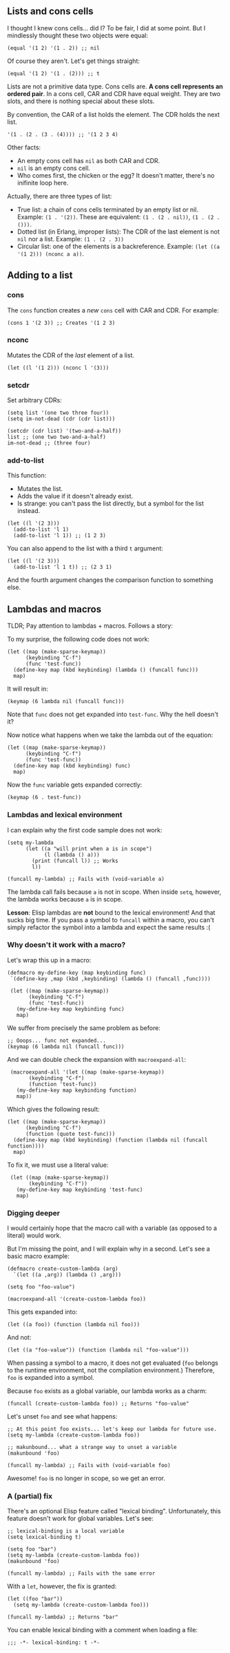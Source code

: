 ## Lists and cons cells

I thought I knew cons cells... did I? To be fair, I did at some point. But I mindlessly thought these two objects were equal:

```elisp
(equal '(1 2) '(1 . 2)) ;; nil
```

Of course they aren't. Let's get things straight:

```elisp
(equal '(1 2) '(1 . (2))) ;; t
```

Lists are not a primitive data type. Cons cells are. **A cons cell represents an ordered pair**. In a cons cell, CAR and CDR have equal weight. They are two slots, and there is nothing special about these slots.

By convention, the CAR of a list holds the element. The CDR holds the next list.

```elisp
'(1 . (2 . (3 . (4)))) ;; '(1 2 3 4)
```

Other facts:

- An empty cons cell has `nil` as both CAR and CDR.
- `nil` is an empty cons cell.
- Who comes first, the chicken or the egg? It doesn't matter, there's no inifinite loop here.

Actually, there are three types of list:

- True list: a chain of cons cells terminated by an empty list or nil. Example: `(1 . '(2))`. These are equivalent: `(1 . (2 . nil))`, `(1 . (2 . ()))`.
- Dotted list (in Erlang, improper lists): The CDR of the last element is not `nil` nor a list. Example: `(1 . (2 . 3))`
- Circular list: one of the elements is a backreference. Example: `(let ((a '(1 2))) (nconc a a))`.

## Adding to a list

### cons

The `cons` function creates a _new_ `cons` cell with CAR and CDR. For example:

```elisp
(cons 1 '(2 3)) ;; Creates '(1 2 3)
```

### nconc

Mutates the CDR of the _last_ element of a list.

```elisp
(let ((l '(1 2))) (nconc l '(3)))
```

### setcdr

Set arbitrary CDRs:

```elisp
(setq list '(one two three four))
(setq im-not-dead (cdr (cdr list)))

(setcdr (cdr list) '(two-and-a-half))
list ;; (one two two-and-a-half)
im-not-dead ;; (three four)
```

### add-to-list

This function:

- Mutates the list.
- Adds the value if it doesn't already exist.
- Is strange: you can't pass the list directly, but a symbol for the list instead.

```elisp
(let ((l '(2 3)))
  (add-to-list 'l 1)
  (add-to-list 'l 1)) ;; (1 2 3)
```

You can also append to the list with a third `t` argument:

```elisp
(let ((l '(2 3)))
  (add-to-list 'l 1 t)) ;; (2 3 1)
```

And the fourth argument changes the comparison function to something else.

## Lambdas and macros

TLDR; Pay attention to lambdas + macros. Follows a story:

To my surprise, the following code does not work:

```elisp
(let ((map (make-sparse-keymap))
      (keybinding "C-f")
      (func 'test-func))
  (define-key map (kbd keybinding) (lambda () (funcall func)))
  map)
```

It will result in:

```elisp
(keymap (6 lambda nil (funcall func)))
```

Note that `func` does not get expanded into `test-func`. Why the hell doesn't it?

Now notice what happens when we take the lambda out of the equation:

```elisp
(let ((map (make-sparse-keymap))
      (keybinding "C-f")
      (func 'test-func))
  (define-key map (kbd keybinding) func)
  map)
```

Now the `func` variable gets expanded correctly:

```elisp
(keymap (6 . test-func))
```

### Lambdas and lexical environment

I can explain why the first code sample does not work:

```elisp
(setq my-lambda
      (let ((a "will print when a is in scope")
            (l (lambda () a)))
        (print (funcall l)) ;; Works
        l))

(funcall my-lambda) ;; Fails with (void-variable a)
```

The lambda call fails because `a` is not in scope. When inside `setq`, however, the lambda works because `a` is in scope.

**Lesson**: Elisp lambdas are **not** bound to the lexical environment!
And that sucks big time. If you pass a symbol to `funcall` within a
macro, you can't simply refactor the symbol into a lambda and expect
the same results :(

### Why doesn't it work with a macro?

Let's wrap this up in a macro:

```elisp
(defmacro my-define-key (map keybinding func)
 `(define-key ,map (kbd ,keybinding) (lambda () (funcall ,func))))

 (let ((map (make-sparse-keymap))
       (keybinding "C-f")
       (func 'test-func))
   (my-define-key map keybinding func)
   map)
```

We suffer from precisely the same problem as before:

```elisp
;; Ooops... func not expanded...
(keymap (6 lambda nil (funcall func)))
```

And we can double check the expansion with `macroexpand-all`:

```elisp
 (macroexpand-all '(let ((map (make-sparse-keymap))
       (keybinding "C-f")
       (function 'test-func))
   (my-define-key map keybinding function)
   map))
```

Which gives the following result:

```elisp
(let ((map (make-sparse-keymap))
      (keybinding "C-f")
      (function (quote test-func)))
  (define-key map (kbd keybinding) (function (lambda nil (funcall function))))
  map)
```

To fix it, we must use a literal value:

```elisp
 (let ((map (make-sparse-keymap))
       (keybinding "C-f"))
   (my-define-key map keybinding 'test-func)
   map)
```

### Digging deeper

I would certainly hope that the macro call with a variable (as opposed to a literal) would work.

But I'm missing the point, and I will explain why in a second. Let's see a basic macro example:

```elisp
(defmacro create-custom-lambda (arg)
  `(let ((a ,arg)) (lambda () ,arg)))

(setq foo "foo-value")

(macroexpand-all '(create-custom-lambda foo))
```

This gets expanded into:

```elisp
(let ((a foo)) (function (lambda nil foo)))
```

And not:

```elisp
(let ((a "foo-value")) (function (lambda nil "foo-value")))
```

When passing a symbol to a macro, it does not get evaluated (`foo`
belongs to the runtime environment, not the compilation environment.)
Therefore, `foo` is expanded into a symbol.

Because `foo` exists as a global variable, our lambda works as a charm:

```elisp
(funcall (create-custom-lambda foo)) ;; Returns "foo-value"
```

Let's unset `foo` and see what happens:

```elisp
;; At this point foo exists... let's keep our lambda for future use.
(setq my-lambda (create-custom-lambda foo))

;; makunbound... what a strange way to unset a variable
(makunbound 'foo)

(funcall my-lambda) ;; Fails with (void-variable foo)
```

Awesome! `foo` is no longer in scope, so we get an error.

### A (partial) fix

There's an optional Elisp feature called "lexical binding". Unfortunately,
this feature doesn't work for global variables. Let's see:

```elisp
;; lexical-binding is a local variable
(setq lexical-binding t)

(setq foo "bar")
(setq my-lambda (create-custom-lambda foo))
(makunbound 'foo)

(funcall my-lambda) ;; Fails with the same error
```

With a `let`, however, the fix is granted:

```elisp
(let ((foo "bar"))
  (setq my-lambda (create-custom-lambda foo)))

(funcall my-lambda) ;; Returns "bar"
```

You can enable lexical binding with a comment when loading a file:

```
;;; -*- lexical-binding: t -*-
```

